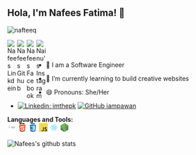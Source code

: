 ## Hola, I'm Nafees Fatima! 👋

<p align="left"> <img src="https://komarev.com/ghpvc/?username=nafteeq&label=Views&color=blue&style=plastic" alt="nafteeq" /> </p>

 <a href="https://www.linkedin.com/in/nafees-fatima-869253117">
  <img align="left" alt="Nafees Linkdein" width="22px" src="https://cdn.jsdelivr.net/npm/simple-icons@v3/icons/linkedin.svg" />
</a>

<a href="https://github.com/nafteeq">
  <img align="left" alt="Nafees Github" width="22px" src="https://cdn.jsdelivr.net/npm/simple-icons@v3/icons/github.svg" />
</a>

<a href="https://www.facebook.com/profile.php?id=100010608183878">
  <img align="left" alt="Nafees Facebook" width="22px" src="https://cdn.jsdelivr.net/npm/simple-icons@v3/icons/facebook.svg" />
</a>

<a href="https://www.instagram.com/nafees5219/">
  <img align="left" alt="Nainu's Instagram" width="22px" src="https://cdn.jsdelivr.net/npm/simple-icons@v3/icons/instagram.svg" />
</a>


<br/>
<br/>


- 🔭 I am a Software Engineer
- 🌱 I’m currently learning to build creative websites
- 😄 Pronouns: She/Her

- [![Linkedin: imthepk](https://img.shields.io/badge/-Nafees-blue?style=flat-square&logo=Linkedin&logoColor=white&link=https://www.linkedin.com/in/nafees-fatima-869253117)](https://www.linkedin.com/in/nafees-fatima-869253117)
[![GitHub iampawan](https://img.shields.io/github/followers/nafteeq?label=follow&style=social)](https://github.com/nafteeq)

**Languages and Tools:**  
<code><img height="20" src="https://raw.githubusercontent.com/github/explore/80688e429a7d4ef2fca1e82350fe8e3517d3494d/topics/java/java.png"></code>
<code><img height="20" src="https://raw.githubusercontent.com/github/explore/80688e429a7d4ef2fca1e82350fe8e3517d3494d/topics/html/html.png"></code>
<code><img height="20" src="https://raw.githubusercontent.com/github/explore/80688e429a7d4ef2fca1e82350fe8e3517d3494d/topics/css/css.png"></code>
<code><img height="20" src="https://raw.githubusercontent.com/github/explore/80688e429a7d4ef2fca1e82350fe8e3517d3494d/topics/javascript/javascript.png"></code>
<code><img height="20" src="https://raw.githubusercontent.com/github/explore/80688e429a7d4ef2fca1e82350fe8e3517d3494d/topics/react/react.png"></code>
<code><img height="20" src="https://raw.githubusercontent.com/github/explore/80688e429a7d4ef2fca1e82350fe8e3517d3494d/topics/nodejs/nodejs.png"></code>    


 <img align="center" src="https://github-readme-stats.vercel.app/api?username=nafteeq&show_icons=true&theme=light&line_height=27" alt="Nafees's github stats"/>
 
 
